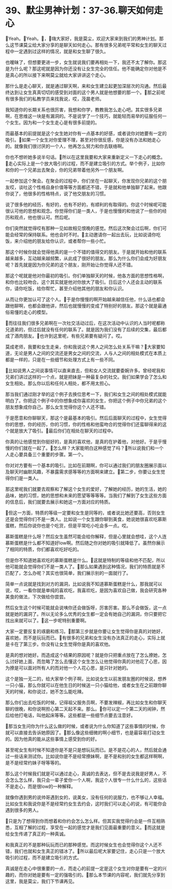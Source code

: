 # 39、默尘男神计划：37-36.聊天如何走心

🎼Yeah。🎼Yeah。🎼，🎼嗨大家好，我是莫尘，欢迎大家来到我们的男神计划。那么这节课莫尘给大家分享的是聊天如何走心。那有很多兄弟呢平常和女生的聊天过程中一定遇到过这样的情况，就是和女生聊了很久。

也暧昧了，但想要更进一步，女生就说我们要再相处一下，我还不太了解你。那这是为什么呢？那这呢就是因为你还没有让女生完全的信任。他不能确定你对他是不是真心的所以接下来啊莫尘就给大家讲讲这个走心。

那什么是走心聊天，就是通过聊天啊，来和女生建立起更加深层次的沟通。然后最终达到让女生真真切切的感受到对面的这个男人就是他想要的那一个。🎼那之前呢有很多我们的私教学员来找我说，哎，茂晨老师。

我知道你的长期关系也很厉害，我想和你学，教教我怎么走心吧。其实很多兄弟啊，在思维这一块是有漏洞的。不是说学了一个技巧，就能轻而易举的征服任何一个女生。因为和一个女生走心是有很多前提的。

而最基本的前提就是这个女生她对你有一点基本的好感，或者说你对她要有一定的吸引。🎼如果一个女生对你爱理不理，甚至对你很反感，你是没有办法和她走心的。就像我们很讨厌的一个人，他再怎么努力和你去联络啊。

你也不想听她多说半句话。🎼所以在这里我要和大家来重新定义一下走心的概念。🎼走心实际上是一个放大吸引的过程，而不是建立吸引的方式。举个例子，比如你和你的一个兄弟出去聚会，你的兄弟带着他另外一个朋友啊。

一起参加这个聚会。在聚会的过程中，你们坐在一起聊天，你发现你兄弟的这个朋友哎，谈吐这个性格自身价值等等方面都还不错，于是就和他单独聊了起来。他跟你说了，他很多的性格特点，说了他交朋友的习惯。

说了很多他的经历，有好的，也有不好的，有顺利的有取得的。你这个时候呢可能很认可他的思想和观念。你觉得你们是一类人，于是也慢慢的和他说了一些你的经历和观点，他也很认可。然后呢。

你们突然就觉得哎有那种一见如故相见恨晚的感觉。然后这次聚会过后啊，你们可能会经常的保持联系。他也会时不时。🎼主动邀请你一起出去玩，比如说请你吃饭，来介绍他的朋友给你认识，或者帮你一些小忙。

那这个时候你就会觉得他真的是一个不错的值得交的朋友。于是就开始和他的联系越来越多，互动越来越频繁，从此成了很好的朋友。那么为什么你们会成为好朋友呢？首先就是因为你兄弟的这个朋友，刚开始让你觉得人还不错。

那这个呢就是他对你最初的吸引。你们单独聊天的时候，他各方面的思想性格啊，和你也比较吻合。这个其实就是他对你放大了吸引。日后这个人还会主动的联系你，请你吃饭，给你帮忙，甚至介绍他其他的朋友和你认识。

从而让你更加认可了这个人。🎼于是你慢慢的啊开始越来越信任他，什么话也都会跟他聊啊，也都会跟他讲，然后也就慢慢的变成了特别好的朋友。那这个就是最通俗易懂的走心的模型。

🎼而往往我们很多兄弟啊在一次社交活动过后，在这次活动中认识的人当时呢都称兄道弟的，但过后就没有任何的联系了。就是因为我们没有了后续的交集，最后都成了酒肉朋友。🎼也许到这里呢，有些兄弟要有疑问了。哎。

莫成老师，我要和女生走亲，你和我说这个男人之间怎么处关系干嘛？🎼大家要知道，无论是男人之间的交流还是男女之间的交流，人与人之间的相处模式在本质上都是一样的，只是在一些细节和处理方式上有一些不同。

🎼比如说男人之间说事情可以直来直去，但和女人交流就要委婉许多。曾经呢我和兄弟们讲过这样的一个点，就是把妹是一种最复杂的社交。我们如果学会了怎么和女生相处。那么你以后和任何人相处，都不用太担心。

那当我们通过刚才举的这个例子去换位思考一下，我们和女生之间的相处模式就能明白了。你把这个例子中的你想象成你喜欢的女生，你把这个例子中你兄弟的这个朋友想象成你自己。那么女生觉得你这个人还不错。

于是愿意和你聊聊天，那这个是最基本的吸引。然后后面聊天的过程中，女生觉得你的思想，你的经历，你的习惯，你的性格和他蛮吻合的觉得你们还蛮聊得来的这个就是放大了吸引。🎼最后你们在相处在聊天的过程中。

你真的让他感觉到你挺好的，是真的喜欢他，是真的在护着他，对他好。于是乎慢慢的你们就在一起了。🎼怎么样？大家能明白这种感觉了吗？🎼所以说我们和一个人走心要具备三个重要的步骤。第一个。

你对对方要有一个基本的吸引。比如在前期啊，你可以通过我们的朋友圈展示面以及聊天时幽默风趣，不暴露需求感等等的方面啊来建立。🎼第二步，你要让女生觉得你们是一类人。

那这里呢我们就要去观察和了解这个女生的爱好，了解她的经历，她的生活，她的品味，她的习惯，她的思想和未来的愿望等等等等。当我们了解到了女生这些方面的信息后，我们就要去展示和她这一方面对应的特质。

🎼但这一方面，特质的等级一定要和女生是同等的，或者说比她还要高，否则女生还是会觉得你们不是一类人。比如说一个女生跟你聊到美食，她说她很喜欢吃慕斯蛋糕，然后你说你也是个吃货，但是平常吃小吃会多一点。哎。

慕斯蛋糕是什么呀？然后女生虽然可能会给你解释，但是心里就会想哇，这个人连慕斯蛋糕是什么都不知道好low啊。然后随之你对她的吸引就降低了。虽然你展示了相同的特质，你们都喜欢吃好吃的。

但是你不知道她喜欢吃的慕斯蛋糕是什么。🎼这就是特制的等级和他不匹配，所以他可能就会觉得你们不是一类人了。🎼那么如果遇到这种情况，我们的特质就是不匹配了，怎么办呢？其实也很简单，我们展示别的一面就行了。

简单一点说就是找到对方的漏洞，比如说我不知道慕斯蛋糕是什么，那我就可以说，哎，一看你就是单纯的喜欢吃，我喜欢吃，是因为喜欢自己做，我会研究各种美食的做法，下次做给你尝尝。

然后女生这个时候可能就会说咦你还会做饭呀，厉害厉害。那么不会做饭，这一点就是她的漏洞了。所以无论多么优秀的女生都一定会有她自己的漏洞，你只要把它找出来就可以了。🎼这一步呢特别重要啊。

大家一定要反复的琢磨和练习。🎼那第三步就是你要让女生觉得你是真的对她好，喜欢她，而不是玩玩而已。🎼有很多的兄弟和女生没有办法真正的走心，实际上就是卡在了第三步。你没有让女生觉得你是真的喜欢他。

是真的想对她好。而造成这个结果的原因呢？就是你只把重点放在了怎么撩她，怎么讨好她上面，而忽略了怎么去懂这个女生怎么让他觉得你真的对他花了心思，因为撩是可以面对所有人的而对他一个人花心思，是只针对她的。

这个是独一无二的，给大家举个例子啊，比如说女生以前发朋友圈的时候说，想养一只小猫，那么你就可以在他生日的时候送一只小猫给他，或者女生在之前跟你聊天的时候，和你说过，她不怎么能吃辣。

那么你们出去吃饭的时候，记得祖父服务员啊，不要发辣椒，再比如女生和你聊天聊的很晚，和你说啊担心第二天起不来。那么。🎼你可以定一个第二天的闹钟，然后给他打电话，叫他起床等等。这些都是一些细节点要去注意好。

🎼那当女生问你为什么这么做的时候，或者说为什么你知道了这些事情的时候，你就可以直接去告诉她原因了。🎼那么像这些细微的啊小细节，也是最容易打动女生的。因为他真的能从这些事情上感受到你的好。

甚至呢女生有时候不知道你是不是只是想玩玩而已。是不是花心的人，然后就会通过一些话来测试你。比如说你是不是经常撩妹啊，是不是和别的女生都这样啊啊，是不是经常约妹子呀等等的。

那么这个时候我们就是可以通过走心，真诚的去表达，但不是去说我是好男人，不会怎么怎么样，我只会一辈子爱你一个人啊，我这个人很专一什么什么的，这些话不是走心，而是很low的一种解释。

就像你遇到男的说帅哥遇到女的，说美女，没有任何的说服力，也不够让人幸福。比如女生和我说你是不是经常约女生去约会，这时我们可以走心的说，有可能你会遇到很多的男人。

🎼只是为了想得到你而想着和你约会怎么怎么样。但其实我觉得约会是一件互相熟悉，互相了解的过程，享受在一起的感觉才是我们见面最重要的意义。🎼而这就是给女生传递了真正的一种真诚。

和我真正的不是那种玩玩而已的那种感觉。而这时候女生也会觉得你这个人还不错，我们也就和女生真正的错冰了。🎼所以最后呢大家要记住，走心只是一个放大吸引的过程，而不是建立吸引的方式。

真诚是在走心中很重要的一点，而走心的前提一定是这个女生对你是要有一定的兴趣的，而你对她是要有一定的强吸引的。🎼那么本节课的内容呢，我们就先分享到这里，我是莫尘，我们下节课再见。

